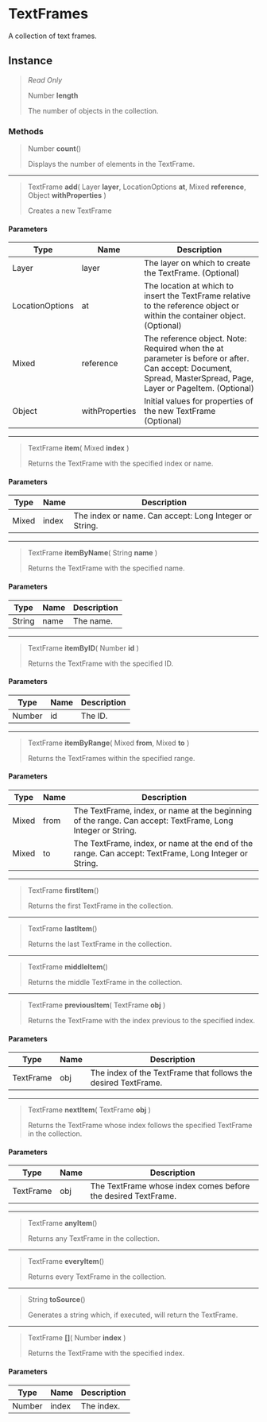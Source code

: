 # TextFrames
A collection of text frames.

## Instance
> *Read Only* 
> 
> Number **length** 
>
> The number of objects in the collection.

### Methods
> Number **count**()
> 
> Displays the number of elements in the TextFrame.
*** 
> TextFrame **add**( Layer **layer**, LocationOptions **at**, Mixed **reference**, Object **withProperties** )
> 
> Creates a new TextFrame
#### Parameters
| Type | Name | Description |
|---|---|---|
| Layer | layer | The layer on which to create the TextFrame. (Optional) |
| LocationOptions | at | The location at which to insert the TextFrame relative to the reference object or within the container object. (Optional) |
| Mixed | reference | The reference object. Note: Required when the at parameter is before or after. Can accept: Document, Spread, MasterSpread, Page, Layer or PageItem. (Optional) |
| Object | withProperties | Initial values for properties of the new TextFrame (Optional) |

*** 
> TextFrame **item**( Mixed **index** )
> 
> Returns the TextFrame with the specified index or name.
#### Parameters
| Type | Name | Description |
|---|---|---|
| Mixed | index | The index or name. Can accept: Long Integer or String. |

*** 
> TextFrame **itemByName**( String **name** )
> 
> Returns the TextFrame with the specified name.
#### Parameters
| Type | Name | Description |
|---|---|---|
| String | name | The name. |

*** 
> TextFrame **itemByID**( Number **id** )
> 
> Returns the TextFrame with the specified ID.
#### Parameters
| Type | Name | Description |
|---|---|---|
| Number | id | The ID. |

*** 
> TextFrame **itemByRange**( Mixed **from**, Mixed **to** )
> 
> Returns the TextFrames within the specified range.
#### Parameters
| Type | Name | Description |
|---|---|---|
| Mixed | from | The TextFrame, index, or name at the beginning of the range. Can accept: TextFrame, Long Integer or String. |
| Mixed | to | The TextFrame, index, or name at the end of the range. Can accept: TextFrame, Long Integer or String. |

*** 
> TextFrame **firstItem**()
> 
> Returns the first TextFrame in the collection.
*** 
> TextFrame **lastItem**()
> 
> Returns the last TextFrame in the collection.
*** 
> TextFrame **middleItem**()
> 
> Returns the middle TextFrame in the collection.
*** 
> TextFrame **previousItem**( TextFrame **obj** )
> 
> Returns the TextFrame with the index previous to the specified index.
#### Parameters
| Type | Name | Description |
|---|---|---|
| TextFrame | obj | The index of the TextFrame that follows the desired TextFrame. |

*** 
> TextFrame **nextItem**( TextFrame **obj** )
> 
> Returns the TextFrame whose index follows the specified TextFrame in the collection.
#### Parameters
| Type | Name | Description |
|---|---|---|
| TextFrame | obj | The TextFrame whose index comes before the desired TextFrame. |

*** 
> TextFrame **anyItem**()
> 
> Returns any TextFrame in the collection.
*** 
> TextFrame **everyItem**()
> 
> Returns every TextFrame in the collection.
*** 
> String **toSource**()
> 
> Generates a string which, if executed, will return the TextFrame.
*** 
> TextFrame **[]**( Number **index** )
> 
> Returns the TextFrame with the specified index.
#### Parameters
| Type | Name | Description |
|---|---|---|
| Number | index | The index. |


